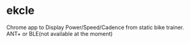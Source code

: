 # ekcle
Chrome app to Display Power/Speed/Cadence from static bike trainer.
ANT+ or BLE(not available at the moment)
